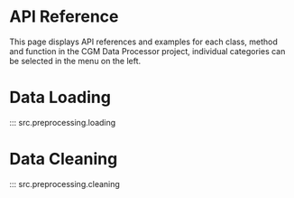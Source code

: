 # API Reference

This page displays API references and examples for each class, method and function in
the CGM Data Processor project, individual categories can be selected in the menu on 
the left.

# Data Loading
::: src.preprocessing.loading
# Data Cleaning
::: src.preprocessing.cleaning